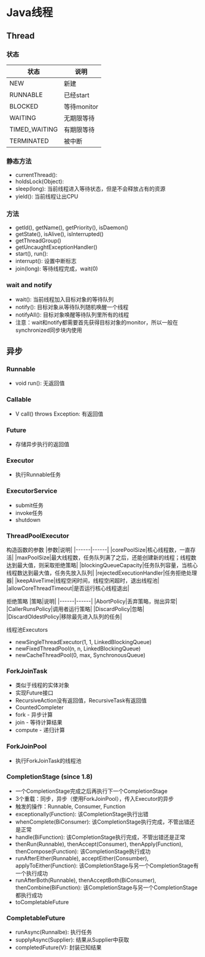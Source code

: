 # Java线程

## Thread

### 状态
|状态|说明|
|------|------|
|NEW|新建|
|RUNNABLE|已经start|
|BLOCKED|等待monitor|
|WAITING| 无期限等待|
|TIMED_WAITING|有期限等待|
|TERMINATED|被中断|

### 静态方法
- currentThread(): 
- holdsLock(Object): 
- sleep(long): 当前线程进入等待状态，但是不会释放占有的资源
- yield(): 当前线程让出CPU

### 方法
- getId(), getName(), getPriority(), isDaemon()
- getState(), isAlive(), isInterrupted()
- getThreadGroup()
- getUncaughtExceptionHandler()
- start(), run(): 
- interrupt(): 设置中断标志
- join(long): 等待线程完成，wait(0)

### wait and notify
- wait(): 当前线程加入目标对象的等待队列
- notify(): 目标对象从等待队列随机唤醒一个线程
- notifyAll(): 目标对象唤醒等待队列里所有的线程
- 注意：wait和notify都需要首先获得目标对象的monitor，所以一般在synchronized同步块内使用


## 异步

### Runnable
- void run(): 无返回值

### Callable<V>
- V call() throws Exception: 有返回值

### Future<V>
- 存储异步执行的返回值

### Executor
- 执行Runnable任务

### ExecutorService
- submit任务
- invoke任务
- shutdown

### ThreadPoolExecutor
构造函数的参数
|参数|说明|
|------|------|
|corePoolSize|核心线程数，一直存活|
|maxPoolSize|最大线程数，任务队列满了之后，还能创建新的线程；线程数达到最大值，则采取拒绝策略|
|blockingQueueCapacity|任务队列容量，当核心线程数达到最大值，任务先放入队列|
|rejectedExecutionHandler|任务拒绝处理器|
|keepAliveTime|线程空闲时间，线程空闲超时，退出线程池|
|allowCoreThreadTimeout|是否运行核心线程退出|

拒绝策略
|策略|说明|
|------|------|
|AbortPolicy|丢弃策略，抛出异常|
|CallerRunsPolicy|调用者运行策略|
|DiscardPolicy|忽略|
|DiscardOldestPolicy|移除最先进入队列的任务|

线程池Executors
- newSingleThreadExecutor(1, 1, LinkedBlockingQueue)
- newFixedThreadPool(n, n, LinkedBlockingQueue)
- newCacheThreadPool(0, max, SynchronousQueue)

### ForkJoinTask<V>
- 类似于线程的实体对象
- 实现Future接口
- RecursiveAction没有返回值，RecursiveTask有返回值
- CountedCompleter
- fork - 异步计算
- join - 等待计算结果
- compute - 递归计算

### ForkJoinPool
- 执行ForkJoinTask的线程池

### CompletionStage (since 1.8)
- 一个CompletionStage完成之后再执行下一个CompletionStage
- 3个重载：同步，异步（使用ForkJoinPool），传入Executor的异步
- 触发的操作：Runnable, Consumer, Function
- exceptionally(Function): 该CompletionStage执行出错
- whenComplete(BiConsumer): 该CompletionStage执行完成，不管出错还是正常
- handle(BiFunction): 该CompletionStage执行完成，不管出错还是正常
- thenRun(Runnable), thenAccept(Consumer), thenApply(Function), thenCompose(Function): 该CompletionStage执行成功
- runAfterEither(Runnable), acceptEither(Consumber), applyToEither(Function): 该CompletionStage与另一个CompletionStage有一个执行成功
- runAfterBoth(Runnable), thenAcceptBoth(BiConsumer), thenCombine(BiFunction): 该CompletionStage与另一个CompletionStage都执行成功
- toCompletableFuture

### CompletableFuture
- runAsync(Runnalbe): 执行任务
- supplyAsync(Supplier): 结果从Supplier中获取
- completedFuture(V): 封装已知结果

